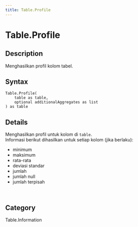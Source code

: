 ```yaml
---
title: Table.Profile
---
```


# Table.Profile


## Description

Menghasilkan profil kolom tabel.


## Syntax

```powerquery
Table.Profile(
    table as table,
    optional additionalAggregates as list
) as table
```


## Details

Menghasilkan profil untuk kolom di <code>table</code>.<br />Informasi berikut dihasilkan untuk setiap kolom (jika berlaku):<ul>  <li>minimum</li>  <li>maksimum</li>  <li>rata-rata</li>  <li>deviasi standar</li>  <li>jumlah</li>  <li>jumlah null</li>  <li>jumlah terpisah</li></ul><br />



## Category
Table.Information
